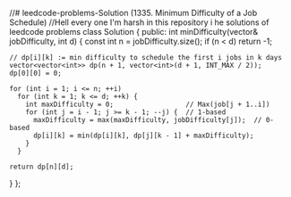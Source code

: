 //# leedcode-problems-Solution (1335. Minimum Difficulty of a Job Schedule)
//Hell every one I'm  harsh in this repository i he solutions of leedcode problems 
class Solution {
 public:
  int minDifficulty(vector<int>& jobDifficulty, int d) {
    const int n = jobDifficulty.size();
    if (n < d)
      return -1;

    // dp[i][k] := min difficulty to schedule the first i jobs in k days
    vector<vector<int>> dp(n + 1, vector<int>(d + 1, INT_MAX / 2));
    dp[0][0] = 0;

    for (int i = 1; i <= n; ++i)
      for (int k = 1; k <= d; ++k) {
        int maxDifficulty = 0;                  // Max(job[j + 1..i])
        for (int j = i - 1; j >= k - 1; --j) {  // 1-based
          maxDifficulty = max(maxDifficulty, jobDifficulty[j]);  // 0-based
          dp[i][k] = min(dp[i][k], dp[j][k - 1] + maxDifficulty);
        }
      }

    return dp[n][d];
  }
};
